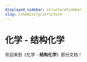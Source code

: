```yaml
---
displayed_sidebar: structureSidebar
slug: /chemistry/structure
---
```


# 化学 - 结构化学

欢迎来到《化学 - **结构化学**》部分文档！
